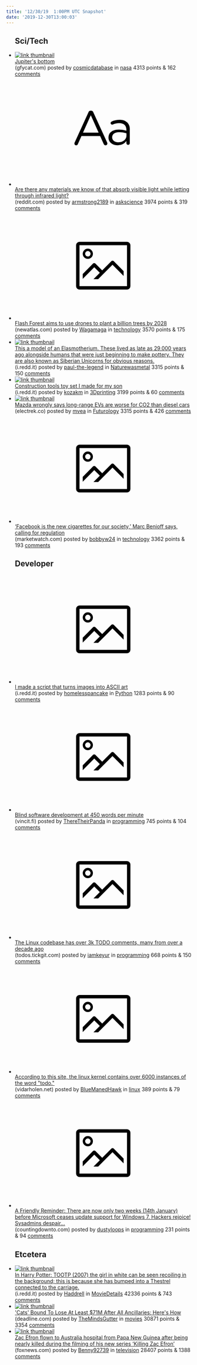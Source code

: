 ```yaml
---
title: '12/30/19  1:00PM UTC Snapshot'
date: '2019-12-30T13:00:03'
---
```

<ul>
<h2>Sci/Tech</h2>

<li><a href='https://gfycat.com/splendidmerrycheetah'><img src='https://b.thumbs.redditmedia.com/w4e2fqKD9aACEFpfMmZvPUGoGPfGYflYo4tJBl_f3lI.jpg' alt='link thumbnail'></a><div><div class='linkTitle'><a href='https://gfycat.com/splendidmerrycheetah'>Jupiter's bottom</a></div>(gfycat.com) posted by <a href='https://www.reddit.com/user/cosmicdatabase'>cosmicdatabase</a> in <a href='https://www.reddit.com/r/nasa'>nasa</a> 4313 points & 162 <a href='https://www.reddit.com/r/nasa/comments/eh5wjf/jupiters_bottom/'>comments</a></div></li>

<li><a href='https://www.reddit.com/r/askscience/comments/eh5wrl/are_there_any_materials_we_know_of_that_absorb/'><svg version='1.1' viewBox='-34 -12 104 64' preserveAspectRatio='xMidYMid slice' xmlns='http://www.w3.org/2000/svg' xmlns:xlink='http://www.w3.org/1999/xlink'>
        <title>text link thumbnail</title>
        <path d='M12.19,8.84a1.45,1.45,0,0,0-1.4-1h-.12a1.46,1.46,0,0,0-1.42,1L1.14,26.56a1.29,1.29,0,0,0-.14.59,1,1,0,0,0,1,1,1.12,1.12,0,0,0,1.08-.77l2.08-4.65h11l2.08,4.59a1.24,1.24,0,0,0,1.12.83,1.08,1.08,0,0,0,1.08-1.08,1.64,1.64,0,0,0-.14-.57ZM6.08,20.71l4.59-10.22,4.6,10.22Z'>
        </path>
        <path d='M32.24,14.78A6.35,6.35,0,0,0,27.6,13.2a11.36,11.36,0,0,0-4.7,1,1,1,0,0,0-.58.89,1,1,0,0,0,.94.92,1.23,1.23,0,0,0,.39-.08,8.87,8.87,0,0,1,3.72-.81c2.7,0,4.28,1.33,4.28,3.92v.5a15.29,15.29,0,0,0-4.42-.61c-3.64,0-6.14,1.61-6.14,4.64v.05c0,2.95,2.7,4.48,5.37,4.48a6.29,6.29,0,0,0,5.19-2.48V26.9a1,1,0,0,0,1,1,1,1,0,0,0,1-1.06V19A5.71,5.71,0,0,0,32.24,14.78Zm-.56,7.7c0,2.28-2.17,3.89-4.81,3.89-1.94,0-3.61-1.06-3.61-2.86v-.06c0-1.8,1.5-3,4.2-3a15.2,15.2,0,0,1,4.22.61Z'>
        </path>
    </svg></a><div><div class='linkTitle'><a href='https://www.reddit.com/r/askscience/comments/eh5wrl/are_there_any_materials_we_know_of_that_absorb/'>Are there any materials we know of that absorb visible light while letting through infrared light?</a></div>(reddit.com) posted by <a href='https://www.reddit.com/user/armstrong2189'>armstrong2189</a> in <a href='https://www.reddit.com/r/askscience'>askscience</a> 3974 points & 319 <a href='https://www.reddit.com/r/askscience/comments/eh5wrl/are_there_any_materials_we_know_of_that_absorb/'>comments</a></div></li>

<li><a href='https://newatlas.com/environment/flash-forest-drones-reforestation/'><svg version='1.1' viewBox='-34 -14 104 64' preserveAspectRatio='xMidYMid meet' xmlns='http://www.w3.org/2000/svg' xmlns:xlink='http://www.w3.org/1999/xlink'>
        <title>link thumbnail</title>
        <path d='M32,4H4A2,2,0,0,0,2,6V30a2,2,0,0,0,2,2H32a2,2,0,0,0,2-2V6A2,2,0,0,0,32,4ZM4,30V6H32V30Z'></path>
        <path d='M8.92,14a3,3,0,1,0-3-3A3,3,0,0,0,8.92,14Zm0-4.6A1.6,1.6,0,1,1,7.33,11,1.6,1.6,0,0,1,8.92,9.41Z'></path>
        <path d='M22.78,15.37l-5.4,5.4-4-4a1,1,0,0,0-1.41,0L5.92,22.9v2.83l6.79-6.79L16,22.18l-3.75,3.75H15l8.45-8.45L30,24V21.18l-5.81-5.81A1,1,0,0,0,22.78,15.37Z'></path>
    </svg></a><div><div class='linkTitle'><a href='https://newatlas.com/environment/flash-forest-drones-reforestation/'>Flash Forest aims to use drones to plant a billion trees by 2028</a></div>(newatlas.com) posted by <a href='https://www.reddit.com/user/Wagamaga'>Wagamaga</a> in <a href='https://www.reddit.com/r/technology'>technology</a> 3570 points & 175 <a href='https://www.reddit.com/r/technology/comments/eh5q3e/flash_forest_aims_to_use_drones_to_plant_a/'>comments</a></div></li>

<li><a href='https://i.redd.it/v5vz8feuxl741.jpg'><img src='https://b.thumbs.redditmedia.com/cZTpd1FyE9O9pDea2EkTtvDhO2KzvW4xx1NrdWF9vGY.jpg' alt='link thumbnail'></a><div><div class='linkTitle'><a href='https://i.redd.it/v5vz8feuxl741.jpg'>This a model of an Elasmotherium. These lived as late as 29,000 years ago alongside humans that were just beginning to make pottery. They are also known as Siberian Unicorns for obvious reasons.</a></div>(i.redd.it) posted by <a href='https://www.reddit.com/user/paul-the-legend'>paul-the-legend</a> in <a href='https://www.reddit.com/r/Naturewasmetal'>Naturewasmetal</a> 3315 points & 150 <a href='https://www.reddit.com/r/Naturewasmetal/comments/eh8mga/this_a_model_of_an_elasmotherium_these_lived_as/'>comments</a></div></li>

<li><a href='https://i.redd.it/eon5yl3jxl741.jpg'><img src='https://b.thumbs.redditmedia.com/zMfcAGTge1i6oy5_o1W9842pOxvTu5j9sp7iEf6mdQQ.jpg' alt='link thumbnail'></a><div><div class='linkTitle'><a href='https://i.redd.it/eon5yl3jxl741.jpg'>Construction tools toy set I made for my son</a></div>(i.redd.it) posted by <a href='https://www.reddit.com/user/kozakm'>kozakm</a> in <a href='https://www.reddit.com/r/3Dprinting'>3Dprinting</a> 3199 points & 60 <a href='https://www.reddit.com/r/3Dprinting/comments/eh8lng/construction_tools_toy_set_i_made_for_my_son/'>comments</a></div></li>

<li><a href='https://electrek.co/2019/12/29/mazda-says-long-range-evs-are-worse-for-co2-than-diesel-cars/'><img src='https://a.thumbs.redditmedia.com/zu9hhYsRgEZraQTk8qrOCtiIUfNM9VK7-v3CC2jh4l8.jpg' alt='link thumbnail'></a><div><div class='linkTitle'><a href='https://electrek.co/2019/12/29/mazda-says-long-range-evs-are-worse-for-co2-than-diesel-cars/'>Mazda wrongly says long-range EVs are worse for CO2 than diesel cars</a></div>(electrek.co) posted by <a href='https://www.reddit.com/user/mvea'>mvea</a> in <a href='https://www.reddit.com/r/Futurology'>Futurology</a> 3315 points & 426 <a href='https://www.reddit.com/r/Futurology/comments/ehgft5/mazda_wrongly_says_longrange_evs_are_worse_for/'>comments</a></div></li>

<li><a href='https://www.marketwatch.com/story/facebook-is-the-new-cigarettes-for-our-society-marc-benioff-says-calling-for-regulation-2019-12-29'><svg version='1.1' viewBox='-34 -14 104 64' preserveAspectRatio='xMidYMid meet' xmlns='http://www.w3.org/2000/svg' xmlns:xlink='http://www.w3.org/1999/xlink'>
        <title>link thumbnail</title>
        <path d='M32,4H4A2,2,0,0,0,2,6V30a2,2,0,0,0,2,2H32a2,2,0,0,0,2-2V6A2,2,0,0,0,32,4ZM4,30V6H32V30Z'></path>
        <path d='M8.92,14a3,3,0,1,0-3-3A3,3,0,0,0,8.92,14Zm0-4.6A1.6,1.6,0,1,1,7.33,11,1.6,1.6,0,0,1,8.92,9.41Z'></path>
        <path d='M22.78,15.37l-5.4,5.4-4-4a1,1,0,0,0-1.41,0L5.92,22.9v2.83l6.79-6.79L16,22.18l-3.75,3.75H15l8.45-8.45L30,24V21.18l-5.81-5.81A1,1,0,0,0,22.78,15.37Z'></path>
    </svg></a><div><div class='linkTitle'><a href='https://www.marketwatch.com/story/facebook-is-the-new-cigarettes-for-our-society-marc-benioff-says-calling-for-regulation-2019-12-29'>‘Facebook is the new cigarettes for our society,’ Marc Benioff says, calling for regulation</a></div>(marketwatch.com) posted by <a href='https://www.reddit.com/user/bobbyw24'>bobbyw24</a> in <a href='https://www.reddit.com/r/technology'>technology</a> 3362 points & 193 <a href='https://www.reddit.com/r/technology/comments/ehewfm/facebook_is_the_new_cigarettes_for_our_society/'>comments</a></div></li>

<h2>Developer</h2>

<li><a href='https://i.redd.it/vjsay0l7jn741.png'><svg version='1.1' viewBox='-34 -14 104 64' preserveAspectRatio='xMidYMid meet' xmlns='http://www.w3.org/2000/svg' xmlns:xlink='http://www.w3.org/1999/xlink'>
        <title>link thumbnail</title>
        <path d='M32,4H4A2,2,0,0,0,2,6V30a2,2,0,0,0,2,2H32a2,2,0,0,0,2-2V6A2,2,0,0,0,32,4ZM4,30V6H32V30Z'></path>
        <path d='M8.92,14a3,3,0,1,0-3-3A3,3,0,0,0,8.92,14Zm0-4.6A1.6,1.6,0,1,1,7.33,11,1.6,1.6,0,0,1,8.92,9.41Z'></path>
        <path d='M22.78,15.37l-5.4,5.4-4-4a1,1,0,0,0-1.41,0L5.92,22.9v2.83l6.79-6.79L16,22.18l-3.75,3.75H15l8.45-8.45L30,24V21.18l-5.81-5.81A1,1,0,0,0,22.78,15.37Z'></path>
    </svg></a><div><div class='linkTitle'><a href='https://i.redd.it/vjsay0l7jn741.png'>I made a script that turns images into ASCII art</a></div>(i.redd.it) posted by <a href='https://www.reddit.com/user/homelesspancake'>homelesspancake</a> in <a href='https://www.reddit.com/r/Python'>Python</a> 1283 points & 90 <a href='https://www.reddit.com/r/Python/comments/ehcyf6/i_made_a_script_that_turns_images_into_ascii_art/'>comments</a></div></li>

<li><a href='https://www.vincit.fi/fi/software-development-450-words-per-minute/'><svg version='1.1' viewBox='-34 -14 104 64' preserveAspectRatio='xMidYMid meet' xmlns='http://www.w3.org/2000/svg' xmlns:xlink='http://www.w3.org/1999/xlink'>
        <title>link thumbnail</title>
        <path d='M32,4H4A2,2,0,0,0,2,6V30a2,2,0,0,0,2,2H32a2,2,0,0,0,2-2V6A2,2,0,0,0,32,4ZM4,30V6H32V30Z'></path>
        <path d='M8.92,14a3,3,0,1,0-3-3A3,3,0,0,0,8.92,14Zm0-4.6A1.6,1.6,0,1,1,7.33,11,1.6,1.6,0,0,1,8.92,9.41Z'></path>
        <path d='M22.78,15.37l-5.4,5.4-4-4a1,1,0,0,0-1.41,0L5.92,22.9v2.83l6.79-6.79L16,22.18l-3.75,3.75H15l8.45-8.45L30,24V21.18l-5.81-5.81A1,1,0,0,0,22.78,15.37Z'></path>
    </svg></a><div><div class='linkTitle'><a href='https://www.vincit.fi/fi/software-development-450-words-per-minute/'>Blind software development at 450 words per minute</a></div>(vincit.fi) posted by <a href='https://www.reddit.com/user/ThereTheirPanda'>ThereTheirPanda</a> in <a href='https://www.reddit.com/r/programming'>programming</a> 745 points & 104 <a href='https://www.reddit.com/r/programming/comments/ehavhl/blind_software_development_at_450_words_per_minute/'>comments</a></div></li>

<li><a href='https://todos.tickgit.com/browse?repo=https://github.com/torvalds/linux'><svg version='1.1' viewBox='-34 -14 104 64' preserveAspectRatio='xMidYMid meet' xmlns='http://www.w3.org/2000/svg' xmlns:xlink='http://www.w3.org/1999/xlink'>
        <title>link thumbnail</title>
        <path d='M32,4H4A2,2,0,0,0,2,6V30a2,2,0,0,0,2,2H32a2,2,0,0,0,2-2V6A2,2,0,0,0,32,4ZM4,30V6H32V30Z'></path>
        <path d='M8.92,14a3,3,0,1,0-3-3A3,3,0,0,0,8.92,14Zm0-4.6A1.6,1.6,0,1,1,7.33,11,1.6,1.6,0,0,1,8.92,9.41Z'></path>
        <path d='M22.78,15.37l-5.4,5.4-4-4a1,1,0,0,0-1.41,0L5.92,22.9v2.83l6.79-6.79L16,22.18l-3.75,3.75H15l8.45-8.45L30,24V21.18l-5.81-5.81A1,1,0,0,0,22.78,15.37Z'></path>
    </svg></a><div><div class='linkTitle'><a href='https://todos.tickgit.com/browse?repo=https://github.com/torvalds/linux'>The Linux codebase has over 3k TODO comments, many from over a decade ago</a></div>(todos.tickgit.com) posted by <a href='https://www.reddit.com/user/iamkeyur'>iamkeyur</a> in <a href='https://www.reddit.com/r/programming'>programming</a> 668 points & 150 <a href='https://www.reddit.com/r/programming/comments/ehh1hk/the_linux_codebase_has_over_3k_todo_comments_many/'>comments</a></div></li>

<li><a href='https://www.vidarholen.net/contents/wordcount/#hack*,workaround*,todo,fixme'><svg version='1.1' viewBox='-34 -14 104 64' preserveAspectRatio='xMidYMid meet' xmlns='http://www.w3.org/2000/svg' xmlns:xlink='http://www.w3.org/1999/xlink'>
        <title>link thumbnail</title>
        <path d='M32,4H4A2,2,0,0,0,2,6V30a2,2,0,0,0,2,2H32a2,2,0,0,0,2-2V6A2,2,0,0,0,32,4ZM4,30V6H32V30Z'></path>
        <path d='M8.92,14a3,3,0,1,0-3-3A3,3,0,0,0,8.92,14Zm0-4.6A1.6,1.6,0,1,1,7.33,11,1.6,1.6,0,0,1,8.92,9.41Z'></path>
        <path d='M22.78,15.37l-5.4,5.4-4-4a1,1,0,0,0-1.41,0L5.92,22.9v2.83l6.79-6.79L16,22.18l-3.75,3.75H15l8.45-8.45L30,24V21.18l-5.81-5.81A1,1,0,0,0,22.78,15.37Z'></path>
    </svg></a><div><div class='linkTitle'><a href='https://www.vidarholen.net/contents/wordcount/#hack*,workaround*,todo,fixme'>According to this site, the linux kernel contains over 6000 instances of the word "todo."</a></div>(vidarholen.net) posted by <a href='https://www.reddit.com/user/BlueManedHawk'>BlueManedHawk</a> in <a href='https://www.reddit.com/r/linux'>linux</a> 389 points & 79 <a href='https://www.reddit.com/r/linux/comments/ehfrch/according_to_this_site_the_linux_kernel_contains/'>comments</a></div></li>

<li><a href='https://countingdownto.com/countdown/windows-7-end-of-extended-support-14-january-2020-countdown-clock-0'><svg version='1.1' viewBox='-34 -14 104 64' preserveAspectRatio='xMidYMid meet' xmlns='http://www.w3.org/2000/svg' xmlns:xlink='http://www.w3.org/1999/xlink'>
        <title>link thumbnail</title>
        <path d='M32,4H4A2,2,0,0,0,2,6V30a2,2,0,0,0,2,2H32a2,2,0,0,0,2-2V6A2,2,0,0,0,32,4ZM4,30V6H32V30Z'></path>
        <path d='M8.92,14a3,3,0,1,0-3-3A3,3,0,0,0,8.92,14Zm0-4.6A1.6,1.6,0,1,1,7.33,11,1.6,1.6,0,0,1,8.92,9.41Z'></path>
        <path d='M22.78,15.37l-5.4,5.4-4-4a1,1,0,0,0-1.41,0L5.92,22.9v2.83l6.79-6.79L16,22.18l-3.75,3.75H15l8.45-8.45L30,24V21.18l-5.81-5.81A1,1,0,0,0,22.78,15.37Z'></path>
    </svg></a><div><div class='linkTitle'><a href='https://countingdownto.com/countdown/windows-7-end-of-extended-support-14-january-2020-countdown-clock-0'>A Friendly Reminder: There are now only two weeks (14th January) before Microsoft ceases update support for Windows 7. Hackers rejoice! Sysadmins despair...</a></div>(countingdownto.com) posted by <a href='https://www.reddit.com/user/dustyloops'>dustyloops</a> in <a href='https://www.reddit.com/r/programming'>programming</a> 231 points & 94 <a href='https://www.reddit.com/r/programming/comments/ehdyda/a_friendly_reminder_there_are_now_only_two_weeks/'>comments</a></div></li>

<h2>Etcetera</h2>

<li><a href='https://i.redd.it/h72yx5zbgo741.gif'><img src='https://b.thumbs.redditmedia.com/7aN5nUt8_FUBQgVsXgsmwTe6u-UEkOAGnFUM9ZVdWho.jpg' alt='link thumbnail'></a><div><div class='linkTitle'><a href='https://i.redd.it/h72yx5zbgo741.gif'>In Harry Potter: TOOTP (2007) the girl in white can be seen recoiling in the background; this is because she has bumped into a Thestrel connected to the carriage.</a></div>(i.redd.it) posted by <a href='https://www.reddit.com/user/Haddrell'>Haddrell</a> in <a href='https://www.reddit.com/r/MovieDetails'>MovieDetails</a> 42336 points & 743 <a href='https://www.reddit.com/r/MovieDetails/comments/ehfekc/in_harry_potter_tootp_2007_the_girl_in_white_can/'>comments</a></div></li>

<li><a href='https://deadline.com/2019/12/cats-bombs-at-box-office-will-lose-71-million-1202818187/'><img src='https://b.thumbs.redditmedia.com/15fvgcyPSMBCbygMcg65_lzqSicQgCJC8MWMSrGowTk.jpg' alt='link thumbnail'></a><div><div class='linkTitle'><a href='https://deadline.com/2019/12/cats-bombs-at-box-office-will-lose-71-million-1202818187/'>'Cats' Bound To Lose At Least $71M After All Ancillaries: Here's How</a></div>(deadline.com) posted by <a href='https://www.reddit.com/user/TheMindsGutter'>TheMindsGutter</a> in <a href='https://www.reddit.com/r/movies'>movies</a> 30871 points & 3354 <a href='https://www.reddit.com/r/movies/comments/eh8vv5/cats_bound_to_lose_at_least_71m_after_all/'>comments</a></div></li>

<li><a href='https://www.foxnews.com/entertainment/zac-efron-illness-filming-doc-killing-zac-efron'><img src='https://a.thumbs.redditmedia.com/7YWI3YNjFH2K_2NuUfJW2Lck7YAoiZ2CI5hDIdtBEg0.jpg' alt='link thumbnail'></a><div><div class='linkTitle'><a href='https://www.foxnews.com/entertainment/zac-efron-illness-filming-doc-killing-zac-efron'>Zac Efron flown to Australia hospital from Papa New Guinea after being nearly killed during the filming of his new series ‘Killing Zac Efron’</a></div>(foxnews.com) posted by <a href='https://www.reddit.com/user/Benny92739'>Benny92739</a> in <a href='https://www.reddit.com/r/television'>television</a> 28407 points & 1388 <a href='https://www.reddit.com/r/television/comments/ehaxl4/zac_efron_flown_to_australia_hospital_from_papa/'>comments</a></div></li>

</ul>
